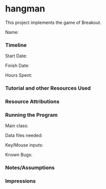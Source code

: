 hangman
====

This project implements the game of Breakout.

Name: 

### Timeline

Start Date: 

Finish Date: 

Hours Spent:


### Tutorial and other Resources Used


### Resource Attributions


### Running the Program

Main class:

Data files needed: 

Key/Mouse inputs:

Known Bugs:


### Notes/Assumptions


### Impressions

